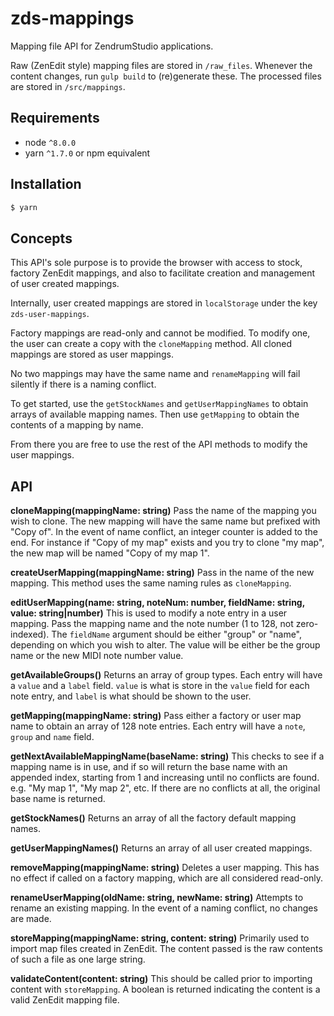 # zds-mappings

Mapping file API for ZendrumStudio applications.

Raw (ZenEdit style) mapping files are stored in `/raw_files`. Whenever the content changes, run `gulp build` to (re)generate these.
The processed files are stored in `/src/mappings`.

## Requirements

- node `^8.0.0`
- yarn `^1.7.0` or npm equivalent

## Installation

```bash
$ yarn
```

## Concepts

This API's sole purpose is to provide the browser with access to stock, factory ZenEdit mappings, and also to facilitate creation and management of user created mappings.

Internally, user created mappings are stored in `localStorage` under the key `zds-user-mappings`.

Factory mappings are read-only and cannot be modified. To modify one, the user can create a copy with the `cloneMapping` method. All cloned mappings are stored as user mappings.

No two mappings may have the same name and `renameMapping` will fail silently if there is a naming conflict.

To get started, use the `getStockNames` and `getUserMappingNames` to obtain arrays of available mapping names. Then use `getMapping` to obtain the contents of a mapping by name.

From there you are free to use the rest of the API methods to modify the user mappings.

## API

**cloneMapping(mappingName: string)**
Pass the name of the mapping you wish to clone. The new mapping will have the same name but prefixed with "Copy of". In the event of name conflict, an integer counter is added to the end. For instance if "Copy of my map" exists and you try to clone "my map", the new map will be named "Copy of my map 1".

**createUserMapping(mappingName: string)**
Pass in the name of the new mapping. This method uses the same naming rules as `cloneMapping`.

**editUserMapping(name: string, noteNum: number, fieldName: string, value: string|number)**
This is used to modify a note entry in a user mapping. Pass the mapping name and the note number (1 to 128, not zero-indexed). The `fieldName` argument should be either "group" or "name", depending on which you wish to alter. The value will be either be the group name or the new MIDI note number value.

**getAvailableGroups()**
Returns an array of group types. Each entry will have a `value` and a `label` field. `value` is what is store in the `value` field for each note entry, and `label` is what should be shown to the user.

**getMapping(mappingName: string)**
Pass either a factory or user map name to obtain an array of 128 note entries. Each entry will have a `note`, `group` and `name` field.

**getNextAvailableMappingName(baseName: string)**
This checks to see if a mapping name is in use, and if so will return the base name with an appended index, starting from 1 and increasing until no conflicts are found. e.g. "My map 1", "My map 2", etc. If there are no conflicts at all, the original base name is returned.

**getStockNames()**
Returns an array of all the factory default mapping names.

**getUserMappingNames()**
Returns an array of all user created mappings.

**removeMapping(mappingName: string)**
Deletes a user mapping. This has no effect if called on a factory mapping, which are all considered read-only.

**renameUserMapping(oldName: string, newName: string)**
Attempts to rename an existing mapping. In the event of a naming conflict, no changes are made.

**storeMapping(mappingName: string, content: string)**
Primarily used to import map files created in ZenEdit. The content passed is the raw contents of such a file as one large string.

**validateContent(content: string)**
This should be called prior to importing content with `storeMapping`. A boolean is returned indicating the content is a valid ZenEdit mapping file.
